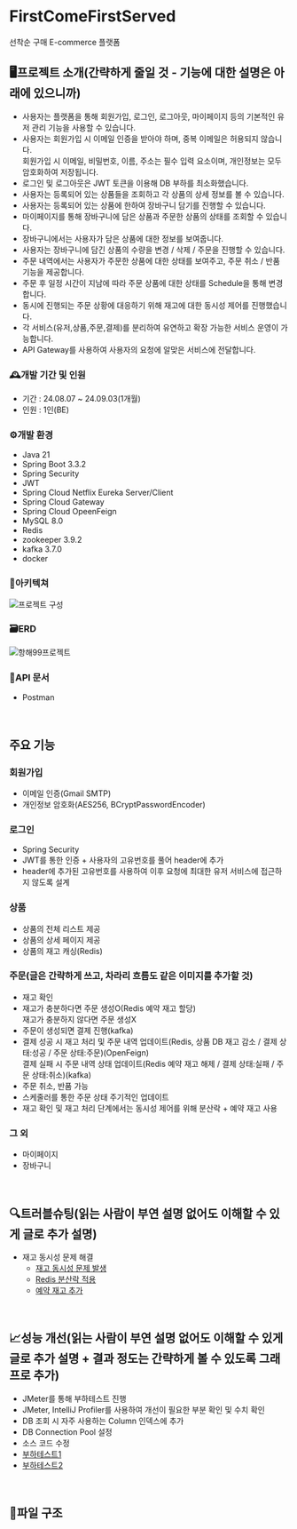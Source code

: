 # FirstComeFirstServed
선착순 구매 E-commerce 플랫폼

## 🖥️프로젝트 소개(간략하게 줄일 것 - 기능에 대한 설명은 아래에 있으니까)
- 사용자는 플랫폼을 통해 회원가입, 로그인, 로그아웃, 마이페이지 등의 기본적인 유저 관리 기능을 사용할 수 있습니다.
- 사용자는 회원가입 시 이메일 인증을 받아야 하며, 중복 이메일은 허용되지 않습니다.<br>
회원가입 시 이메일, 비밀번호, 이름, 주소는 필수 입력 요소이며, 개인정보는 모두 암호화하여 저장됩니다.
- 로그인 및 로그아웃은 JWT 토큰을 이용해 DB 부하를 최소화했습니다.
- 사용자는 등록되어 있는 상품들을 조회하고 각 상품의 상세 정보를 볼 수 있습니다.
- 사용자는 등록되어 있는 상품에 한하여 장바구니 담기를 진행할 수 있습니다.
- 마이페이지를 통해 장바구니에 담은 상품과 주문한 상품의 상태를 조회할 수 있습니다.
- 장바구니에서는 사용자가 담은 상품에 대한 정보를 보여줍니다.
- 사용자는 장바구니에 담긴 상품의 수량을 변경 / 삭제 / 주문을 진행할 수 있습니다.
- 주문 내역에서는 사용자가 주문한 상품에 대한 상태를 보여주고, 주문 취소 / 반품 기능을 제공합니다.
- 주문 후 일정 시간이 지남에 따라 주문 상품에 대한 상태를 Schedule을 통해 변경합니다.
- 동시에 진행되는 주문 상황에 대응하기 위해 재고에 대한 동시성 제어를 진행했습니다.
- 각 서비스(유저,상품,주문,결제)를 분리하여 유연하고 확장 가능한 서비스 운영이 가능합니다.
- API Gateway를 사용하여 사용자의 요청에 알맞은 서비스에 전달합니다.
  
### 🕰️개발 기간 및 인원
- 기간 : 24.08.07 ~ 24.09.03(1개월)
- 인원 : 1인(BE)
### ⚙️개발 환경
- Java 21
- Spring Boot 3.3.2
- Spring Security
- JWT
- Spring Cloud Netflix Eureka Server/Client
- Spring Cloud Gateway
- Spring Cloud OpeenFeign
- MySQL 8.0
- Redis
- zookeeper 3.9.2
- kafka 3.7.0
- docker
### 🔧아키텍쳐
![프로젝트 구성](https://github.com/user-attachments/assets/4a2119e9-a5ce-442f-b811-3b462aa38fb2)
### 🗃️ERD
![항해99프로젝트](https://github.com/user-attachments/assets/4f50654d-a5f2-43d1-aebb-9c52e02f7c90)
### 📜API 문서
- Postman
<br>

## 주요 기능
### 회원가입
- 이메일 인증(Gmail SMTP)
- 개인정보 암호화(AES256, BCryptPasswordEncoder)

### 로그인
- Spring Security
- JWT를 통한 인증 + 사용자의 고유번호를 풀어 header에 추가
- header에 추가된 고유번호를 사용하여 이후 요청에 최대한 유저 서비스에 접근하지 않도록 설계

### 상품
- 상품의 전체 리스트 제공
- 상품의 상세 페이지 제공
- 상품의 재고 캐싱(Redis)

### 주문(글은 간략하게 쓰고, 차라리 흐름도 같은 이미지를 추가할 것)
- 재고 확인
- 재고가 충분하다면 주문 생성O(Redis 예약 재고 할당)<br>
재고가 충분하지 않다면 주문 생성X
- 주문이 생성되면 결제 진행(kafka)
- 결제 성공 시 재고 처리 및 주문 내역 업데이트(Redis, 상품 DB 재고 감소 / 결제 상태:성공 / 주문 상태:주문)(OpenFeign) <br>
결제 실패 시 주문 내역 상태 업데이트(Redis 예약 재고 해제 / 결제 상태:실패 / 주문 상태:취소)(kafka)
- 주문 취소, 반품 가능
- 스케줄러를 통한 주문 상태 주기적인 업데이트
- 재고 확인 및 재고 처리 단계에서는 동시성 제어를 위해 분산락 + 예약 재고 사용

### 그 외
- 마이페이지
- 장바구니
<br>

## 🔍트러블슈팅(읽는 사람이 부연 설명 없어도 이해할 수 있게 글로 추가 설명)
- 재고 동시성 문제 해결
  - [재고 동시성 문제 발생](https://www.notion.so/1-114e1a8b341b4a498e0a8c57887d2d13)
  - [Redis 분산락 적용](https://www.notion.so/2-Redis-01677c4b466044138e20ea07bdf660f6)
  - [예약 재고 추가](https://www.notion.so/3-9763cb91d21b4453a12a6f7ead28b803)
<br>

## 📈성능 개선(읽는 사람이 부연 설명 없어도 이해할 수 있게 글로 추가 설명 + 결과 정도는 간략하게 볼 수 있도록 그래프로 추가)
- JMeter를 통해 부하테스트 진행
- JMeter, IntelliJ Profiler를 사용하여 개선이 필요한 부분 확인 및 수치 확인
- DB 조회 시 자주 사용하는 Column 인덱스에 추가
- DB Connection Pool 설정
- 소스 코드 수정
- [부하테스트1](https://www.notion.so/1-2bc289254d3342eaa3859d9c1a945bde)
- [부하테스트2](https://www.notion.so/2-492bb91a9cdd4616a821b6b083029b88)
<br>

## 📂파일 구조
